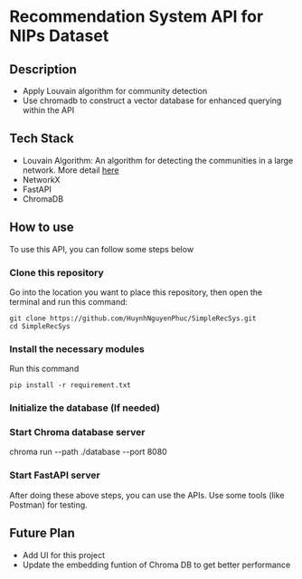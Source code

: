 # Recommendation System API for NIPs Dataset

## Description
* Apply Louvain algorithm for community detection
* Use chromadb to construct a vector database for enhanced querying within the API

## Tech Stack
* Louvain Algorithm: An algorithm for detecting the communities in a large network. More detail [here](https://en.wikipedia.org/wiki/Louvain_method)
* NetworkX
* FastAPI
* ChromaDB

## How to use
To use this API, you can follow some steps below

### Clone this repository
Go into the location you want to place this repository, then open the terminal and run this command:
```
git clone https://github.com/HuynhNguyenPhuc/SimpleRecSys.git
cd SimpleRecSys
```

### Install the necessary modules
Run this command
```
pip install -r requirement.txt
```

### Initialize the database (If needed)

### Start Chroma database server
chroma run --path ./database --port 8080

### Start FastAPI server

After doing these above steps, you can use the APIs. Use some tools (like Postman) for testing.

## Future Plan
* Add UI for this project
* Update the embedding funtion of Chroma DB to get better performance